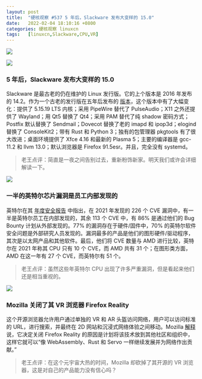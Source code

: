 ```yaml
---
layout: post
title:	"硬核观察 #537 5 年后，Slackware 发布大变样的 15.0"
date:	2022-02-04 18:10:16 +0800 
categories:	硬核观察 linuxcn 
tags:	[linuxcn,Slackware,CPU,VR]
---
```



![](/Asserts/Images//attachment/album/202202/04/180917jhzkkohh523pbk8z.jpg)


![](/Asserts/Images//attachment/album/202202/04/180926b81q7rh9limiilhu.jpg)


### 5 年后，Slackware 发布大变样的 15.0


Slackware 是最古老的仍在维护的 Linux 发行版。它的上个版本是 2016 年发布的 14.2。作为一个古老的发行版在五年后发布的 [版本](http://www.slackware.com/announce/15.0.php)，这个版本中有了大幅变化：提供了 5.15.19 LTS 内核；采用 PipeWire 替代了 PulseAudio；X11 之外还提供了 Wayland；用 Qt5 替换了 Qt4；采用 PAM 替代了纯 shadow 密码方式；Postfix 默认替换了 Sendmail；Dovecot 替换了老的 imapd 和 ipop3d；elogind 替换了 ConsoleKit2；带有 Rust 和 Python 3；独有的包管理器 pkgtools 有了很大改进；桌面环境提供了 Xfce 4.16 和最新的 Plasma 5；主要的编译器是 gcc-11.2 和 llvm 13.0；默认浏览器是 Firefox 91.5esr。并且，完全没有 systemd。



> 
> 老王点评：简直是一夜之间告别过去，重新粉饰新家。明天我们或许会详细解读一下。
> 
> 
> 


![](/Asserts/Images//attachment/album/202202/04/180940ghg2bmpjnzp7o8j7.jpg)


### 一半的英特尔芯片漏洞是员工内部发现的


英特尔在其 [年度安全报告](https://www.intel.com/content/www/us/en/security/intel-2021-product-security-report.html) 中指出，在 2021 年发现的 226 个 CVE 漏洞中，有一半是英特尔员工在内部发现的，其余 113 个 CVE 中，有 86% 是通过他们的 Bug Bounty 计划从外部发现的。77% 的漏洞存在于硬件/固件中，70% 的英特尔软件安全问题是外部研究人员发现的。漏洞最多的产品是他们的图形硬件/驱动程序，其次是以太网产品和其他软件。最后，他们将 CVE 数量与 AMD 进行比较，英特尔在 2021 年称其 CPU 只有 10 个 CVE，而 AMD 共有 31 个；在图形类方面，AMD 在这一年有 27 个 CVE，而英特尔有 51 个。



> 
> 老王点评：虽然这些年英特尔 CPU 出现了许多严重漏洞，但是看起来他们还是相当重视的。
> 
> 
> 


![](/Asserts/Images//attachment/album/202202/04/180956n7ihaxuhhp6vxla5.jpg)


### Mozilla 关闭了其 VR 浏览器 Firefox Reality


这个开源浏览器允许用户通过单独的 VR 和 AR 头盔访问网络，用户可以访问标准的 URL，进行搜索，并最终在 2D 网站和沉浸式网络体验之间移动。Mozilla [解释](https://blog.mozilla.org/en/mozilla/news/update-on-firefox-reality/) 说，它决定关闭 Firefox Reality 的原因是计划将该技术放到其他社区和组织中，这样它就可以“像 WebAssembly、Rust 和 Servo 一样继续发展并为网络作出贡献。”



> 
> 老王点评：在这个元宇宙大热的时间，Mozilla 却砍掉了其开源的 VR 浏览器，这是对自己的产品能力没有信心吗？
> 
> 
>
